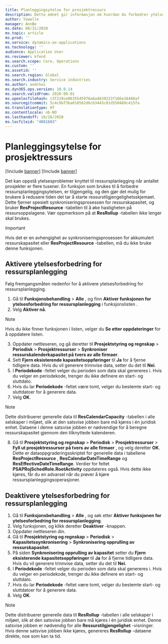 ```yaml
---
title: Planleggingsytelse for prosjektressurs
description: Dette emnet gir informasjon om hvordan du forbedrer ytelsen til ressursplanlegging for et stort antall prosjekter.
author: Yowelle
manager: AnnBe
ms.date: 08/31/2020
ms.topic: article
ms.prod: ''
ms.service: dynamics-ax-applications
ms.technology: ''
audience: Application User
ms.reviewer: kfend
ms.search.scope: Core, Operations
ms.custom: ''
ms.assetid: ''
ms.search.region: Global
ms.search.industry: Service industries
ms.author: andchoi
ms.dyn365.ops.version: 10.0.14
ms.search.validFrom: 2020-09-01
ms.openlocfilehash: c3f219ce0635545976a6a4639233f166e18468af
ms.sourcegitcommit: 5c4c9bf3ba018562d6cb3443c01d550489c415fa
ms.translationtype: HT
ms.contentlocale: nb-NO
ms.lasthandoff: 10/16/2020
ms.locfileid: "4081603"
---
```

# <a name="project-resource-scheduling-performance"></a>Planleggingsytelse for prosjektressurs

[!include [banner](../includes/banner.md)]
[!include [banner](../includes/preview-banner.md)]


Det kan oppstå ytelsesproblemer knyttet til ressursplanlegging når antallet prosjekter er flere tusener. En funksjon som brukes til å forbedre ressursplanleggingsytelsen, er tilgjengelig, og den gjør det mulig for brukere å redusere tiden det tar å starte ressurstilgjengelighetsskjemaet. Dette fjerner spesielt synkroniseringsprosessen for ressurskapasitet, og bruker **ResProjectResource** -tabellen til å øke hastigheten på ressursoppslagene. Vær oppmerksom på at **ResRollup** -tabellen ikke lenger skal brukes.

> [!IMPORTANT]
> Hvis det er en avhengighet av synkroniseringsprosessen for akkumulert ressurskapasitet eller **ResProjectResource** -tabellen, må du ikke bruke denne funksjonen.

## <a name="enable-resource-scheduling-performance-enhancement"></a>Aktivere ytelsesforbedring for ressursplanlegging
Følg fremgangsmåten nedenfor for å aktivere ytelsesforbedring for ressursplanlegging.

1. Gå til **Funksjonsbehandling** > **Alle** , og finn **Aktiver funksjonen for ytelsesforbedring for ressursplanlegging** i funksjonslisten .
2. Velg **Aktiver nå**.

> [!NOTE]
> Hvis du ikke finner funksjonen i listen, velger du **Se etter oppdateringer** for å oppdatere listen.

3. Oppdater nettleseren, og gå deretter til **Prosjektstyring og regnskap** > **Periodisk** > **Prosjektressurser** > **Synkroniser ressurskalenderkapasitet på tvers av alle firmaer**.
4. Sett **Fjern eksisterende kapasitetsoppføringer** til **Ja** for å fjerne tidligere data. Hvis du vil generere trinnvise data, setter du det til **Nei**.
5. I **Periodekode** -feltet velger du perioden som data skal genereres i. Hvis du velger en periodekode, trenger du ikke definere en start- og sluttdato.
6. Hvis du lar **Periodekode** -feltet være tomt, velger du bestemte start- og sluttdatoer for å generere data.
7. Velg **OK**.

 > [!NOTE]
 > Dette distribuerer generelle data til **ResCalendarCapacity** -tabellen i alle selskaper i miljøet, slik at den satsvise jobben bare må kjøres i én juridisk enhet. Dataene i denne satsvise jobben er nødvendige for å beregne ressurskapasitet gjennom den tilknyttede kalenderen.

8. Gå til **Prosjektstyring og regnskap** > **Periodisk** > **Prosjektressurser** > **Fyll ut prosjektressurser på tvers av alle firmaer** , og velg deretter **OK**. Dette er dataoppgraderingsskriptet for generelle data i tabellene **ResProjectResource** , **ResCalendarDateTimeRange** og **ResEffectiveDateTimeRange**. Verdier for feltet **PSAPRojSchedRole.RootActivity** oppdateres også. Hvis dette ikke kjøres, får du en advarsel når du prøver å kjøre ressursplanleggingsoperasjoner.
 
## <a name="turn-off-resource-scheduling-performance-enhancement"></a>Deaktivere ytelsesforbedring for ressursplanlegging

1. Gå til **Funksjonsbehandling** > **Alle** , og søk etter **Aktiver funksjonen for ytelsesforbedring for ressursplanlegging**.
2. Velg funksjonen, og klikk deretter **Deaktiver** -knappen.
3. Oppdater nettleseren din.
4. Gå til **Prosjektstyring og regnskap** > **Periodisk** > **Kapasitetssynkronisering** > **Synkronisering opprulling av ressurskapasitet**.
5. På siden **Synkronisering opprulling av kapasitet** setter du **Fjern eksisterende kapasitetsoppføringer** til **Ja** for å fjerne tidligere data. Hvis du vil generere trinnvise data, setter du det til **Nei**.
6. I **Periodekode** -feltet velger du perioden som data skal genereres i. Hvis du velger en periodekode, trenger du ikke definere en start- og sluttdato.
7. Hvis du lar **Periodekode** -feltet være tomt, velger du bestemte start- og sluttdatoer for å generere data.
8. Velg **OK**.

> [!NOTE]
> Dette distribuerer generelle data til **ResRollup** -tabellen i alle selskaper i miljøet, slik at den satsvise jobben bare må kjøres i én juridisk enhet. Denne satsvise jobben er nødvendig for alle **Ressurstilgjengelighet** -visninger. Hvis denne satsvise jobben ikke kjøres, genereres **ResRollup** -dataene direkte, noe som kan ta tid.
